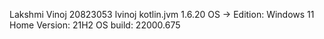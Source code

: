 Lakshmi Vinoj
20823053 lvinoj
kotlin.jvm 1.6.20
OS ->
Edition:	Windows 11 Home
Version:	21H2
OS build:	22000.675
